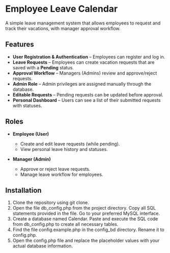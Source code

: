 # Employee Leave Calendar

A simple leave management system that allows employees to request and track their vacations, with manager approval workflow.

## Features

- **User Registration & Authentication** – Employees can register and log in.
- **Leave Requests** – Employees can create vacation requests that are saved with a **Pending** status.
- **Approval Workflow** – Managers (Admins) review and approve/reject requests.
- **Admin Role** – Admin privileges are assigned manually through the database.
- **Editable Requests** – Pending requests can be updated before approval.
- **Personal Dashboard** – Users can see a list of their submitted requests with statuses.

## Roles

- **Employee (User)**
  - Create and edit leave requests (while pending).
  - View personal leave history and statuses.

- **Manager (Admin)**
  - Approve or reject leave requests.
  - Manage leave workflow for employees.

## Installation

1. Clone the repository using git clone.
2. Open the file db_config.php from the project directory. Copy all SQL statements provided in the file. Go to your preferred MySQL interface.
3. Create a database named Calendar. Paste and execute the SQL code from db_config.php to create all necessary tables.
4. Find the file config.example.php in the config_bd directory. Rename it to config.php.
5. Open the config.php file and replace the placeholder values with your actual database information.



